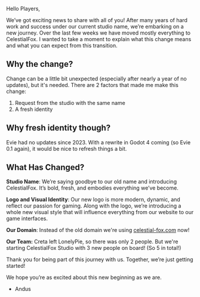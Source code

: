Hello Players,

We’ve got exciting news to share with all of you! After many years of hard work and success under our current studio name, we’re embarking on a new journey. 
Over the last few weeks we have moved mostly everything to CelestialFox.
I wanted to take a moment to explain what this change means and what you can expect from this transition.

## Why the change?
Change can be a little bit unexpected (especially after nearly a year of no updates), but it's needed. There are 2 factors that made me make this change:
1. Request from the studio with the same name
2. A fresh identity

## Why fresh identity though?
Evie had no updates since 2023. With a rewrite in Godot 4 coming (so Evie 0.1 again), it would be nice to refresh things a bit.

## What Has Changed?
**Studio Name**: We’re saying goodbye to our old name and introducing CelestialFox. It’s bold, fresh, and embodies everything we’ve become.

**Logo and Visual Identity**: Our new logo is more modern, dynamic, and reflect our passion for gaming. 
Along with the logo, we’re introducing a whole new visual style that will influence everything from our website to our game interfaces.

**Our Domain**: Instead of the old domain we're using [celestial-fox.com](https://celestial-fox.com) now!

**Our Team:** Creta left LonelyPie, so there was only 2 people. But we're starting CelestialFox Studio with 3 new people on board! (So 5 in total!)

Thank you for being part of this journey with us. Together, we’re just getting started!

We hope you’re as excited about this new beginning as we are.

- Andus
